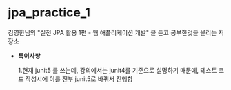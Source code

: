 # jpa_practice_1
김영한님의 "실전 JPA 활용 1편 - 웹 애플리케이션 개발" 을 듣고 공부한것을 올리는 저장소

- **특이사항**

    1.현재 junit5 를 쓰는데, 강의에서는 junit4를 기준으로 설명하기 때문에, 테스트 코드 작성시에 이를 전부 junit5로 바꿔서 진행함

